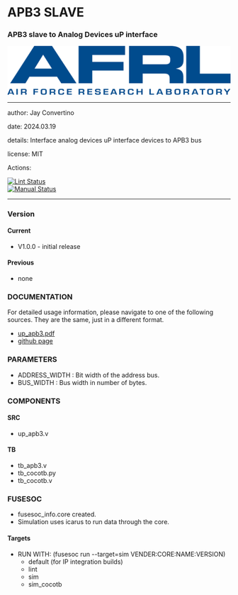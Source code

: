 # APB3 SLAVE
### APB3 slave to Analog Devices uP interface

![image](docs/manual/img/AFRL.png)

---

  author: Jay Convertino   
  
  date: 2024.03.19
  
  details: Interface analog devices uP interface devices to APB3 bus
  
  license: MIT   
   
  Actions:  

  [![Lint Status](../../actions/workflows/lint.yml/badge.svg)](../../actions)  
  [![Manual Status](../../actions/workflows/manual.yml/badge.svg)](../../actions)  
  
---

### Version
#### Current
  - V1.0.0 - initial release

#### Previous
  - none

### DOCUMENTATION
  For detailed usage information, please navigate to one of the following sources. They are the same, just in a different format.

  - [up_apb3.pdf](docs/manual/up_apb3.pdf)
  - [github page](https://johnathan-convertino-afrl.github.io/up_apb3/)

### PARAMETERS

* ADDRESS_WIDTH : Bit width of the address bus.
* BUS_WIDTH     : Bus width in number of bytes.

### COMPONENTS
#### SRC

* up_apb3.v

#### TB

* tb_apb3.v
* tb_cocotb.py
* tb_cocotb.v
  
### FUSESOC

* fusesoc_info.core created.
* Simulation uses icarus to run data through the core.

#### Targets

* RUN WITH: (fusesoc run --target=sim VENDER:CORE:NAME:VERSION)
  - default (for IP integration builds)
  - lint
  - sim
  - sim_cocotb
